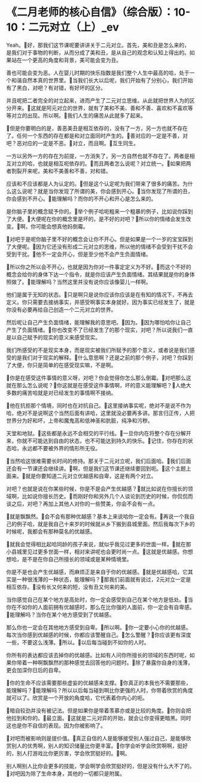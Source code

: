 # 《二月老师的核心自信》（综合版）：10-10：二元对立（上）_ev

Yeah。🎼好，那我们这节课呢要讲讲关于二元对立。首先，美和丑是怎么来的，是我们对于事物的判断，从而分成了美和丑，是从自己的观念和认知上得出的。如果站在一个更高的角度和背景，美可能会变为丑。

善也可能会变为恶。人在婴儿时期的快乐指数是我们整个人生中最高的哈，处于一个和谐自然本真的世界里。🎼当我们长大以后呢，我们开始有了分别心，我们开始有了黑白，对吧？有对错，有好坏的区分。

并且呢把二者完全的对立起来，进而产生了二元对立思维。从此就把世界人为的区分开来。🎼这就是阿元对立的世界，就有了美和不美、善和不善、喜欢和不喜欢等等对立的出现。所以啊。🎼我们人生的痛苦从此就多了起来。

🎼但是你要明白的是，善恶美丑是相互依存的，没有了一方，另一方也就不存在了。任何一个东西的存在都是和对立面同时产生的。🎼善对应的一定是不善，对吧？恶对应的一定是不恶。🎼对立，而且啊。🎼互生同生。

一方以另外一方的存在为前提，一方消失了，另一方自然也就不存在了。两者是相互对立的哈，也就是相互呃依存的。🎼而且两者怎么说呢？对立统一。🎼如果把两者割裂开来呢，美和不美善和不善，对和错。

应该和不应该都是人为认定的。🎼但是这个认定呢为我们带来了很多的痛苦。为什么这么说呢？就是当你发现了所谓的美，你会感到开心。🎼当你发现了所谓的丑，你会感到不开心。🎼能理解吗？而你的不开心和开心是怎么来的。

是你脑子里的概念赋予你的。🎼举个例子哈呃粗来一个粗暴的例子，比如说你踩到了大便。🎼大便呢在你的概念里是坏的，是不好的对吧？🎼所以你的情绪会发生改变。🎼啊，你可能会想真他妈倒霉。

🎼对吧于是呢你脑子里不好的概念会让你不开心。但是如果是一个一岁的宝宝踩到了大便呢。🎼因为它还没有形成二元对立的思维，所以他的情绪不会受到干扰不会受到干扰。🎼他不一定会开心，但是至少他不会产生负面情绪。

🎼所以你之所以会不开心，也就是因为你对一件事定定义为不好。🎼而这个不好的概念会给你的身体下达一个指令，就是你应该产生负面情绪。其结果就是你的身体照做了。🎼能理解吗？当然这里并没有说你应该像婴儿一样啊。

他们是属于无知的状态。🎼只是啊只是说你应该你应该是在有知的情况下，不再去定义。你只需要去接纳事实，并感受啊事实本身就好。因为事实已经发生了，就是你没有必要再给自己创造一个二元对立的世界。

然后呢让自己产生负面情绪，能理解我的意思吧。🎼因为。🎼因为哪怕哈你让自己产生了负面情绪。🎼你也改变不了已经发生了的那个现实，对吧？所以说我们一直是以自己赋予的现实的意义来感受现实。

我们所感受的不是现实本身，而是现实被我们所赋予的那个意义，或者说是我们感受的是我们对于现实的解释。🎼什么意思啊？还是之前的那个例子，对吧？你踩到了大便，你只是简单的在感受现实嘛，不是啊。

🎼你是在感受这件事情的意义呀，对吧？你会觉得你怎么那么倒霉。🎼对吧那么这就在那么怎么说呢？🎼你这就是在感受这件事情啊，坏的意义能理解吧？🎼人绝大多数的痛苦哈就是对已经发生的事情啊不接纳。

🎼他在抗拒那个情境，同时也在对抗自己。🎼这里接纳事实呢，绝对不是说不作为哈，绝对不是说啊这个当然后面有讲哈，这里就没必要再多讲。那言归正传，人把世界分为好和坏，上帝和魔鬼高和低神圣和肮脏，纯净和污秽。

天堂和地狱。🎼这些都是永远不会相交的平行线。🎼一旦你内在将整个存在分解开来，你就不可能达到自由的状态，也不可能达到持久的快乐。🎼记住，你存在的状态哈，永远都不要被外界的情形所无役。

🎼当然哈这很难需要长时间的修持。那关于二元对立呢，我们后面哈。🎼我们后面还会有一节课还会继续讲。🎼啊，但是我们这节课还继续要回到呃。🎼这个主题上面来。🎼就是你要知道二元对立优越感和自卑，这是有两个对立。

对吧？也就是说在你某些时候，你是不是会产生优越感？🎼就比如说在你擅长的领域啊，比如说你擅长历史。🎼而刚好你和另外几个人谈论到历史的时候，你侃侃而谈之后，对吧？再加上其他人对你的一些赞美，你会不会有一点。

🎼就是飘飘然。🎼会不会有那种优越感？基本上来说哈你一定会有。🎼再说一个我自己的例子哈，就是我自己十来岁的时候就从乡下搬到县城里面。然后我每次下乡的时候呢，我都会有那种莫名的优越感。

🎼就我会觉得相比起哈同龄的孩子来说，就似乎我见过更多的世面一样。🎼就在那小县城里见过更多世面一样，相对来讲呢也会更时尚一点。🎼这就是优越感。你想想哈，是不是在你自己所擅长的领域或是某种情境里。

你是不是也会产生优越感，而麻烦正是来自于你的优越感。🎼就是优越感哈，它其实是一种很浅薄的一种状态，能理解吗？🎼那我们前面就有说过，2元对立一定是相互依存。🎼没有长又何来的短，没有丑又何来的美。

当你感觉自己在某个地方是高处时，你一定会感受到自己在某个地方是低处。🎼当你在不如你的人面前拥有优越感时，那么在比你强的人面前，你一定会有自卑感。🎼能理解吗？当你在某个地方感受到了优越感。

那么你也一定会在其他地方感受到自卑。🎼所以啊。🎼你一定要小心你的优越感。每次当你感到优越感的时候，你都应该警醒自己。🎼怎么警醒？🎼你应该更有深度一些，不要这么浅薄。🎼所以。🎼以后每当碰到不如你的人时。

你所有的表达都应该去掉你的优越感。比如有人问你所擅长的领域的东西时呢，如果你带着一种啊飘飘然的那种感觉去回答他的问题时。🎼除了暴露你自身的浅薄，更会加深你日后的自卑。

🎼你的生命不应该需要那些虚妄的优越感来支撑。🎼你真正的本我也不需要那些，能理解吗？🎼能理解吗？所以以后每当碰到啊比你更强的人时，你带着欣赏的角度就可以了。欣赏是一个开放的角度哈，它代表着你内心的呃。

🎼暗自较劲并没有被记法。但是如果你是带着羡慕亦或是比较的角度。🎼你则会把他拉到和你的。🎼最立面。🎼这就是二元对弈的开始，就会让你变得更暗黑。同时这也是你不自信的表现。因为你被影响了。

🎼对吧而被影响则是提价值。🎼真正自信的人是能够接受别人强过自己，是能够欣赏别人的优秀啊，别人的知识储量比你更丰富。🎼你学会听学会欣赏啊啊，挺好的，别人打游戏比你更厉害，学会欣赏挺好的。🎼啊。

别人啊别人比你会更多的技能，学会啊学会欣赏挺好的，但是没有什么大不了的。🎼对吧因为除了生命本身，其他的一切都只是附属。

